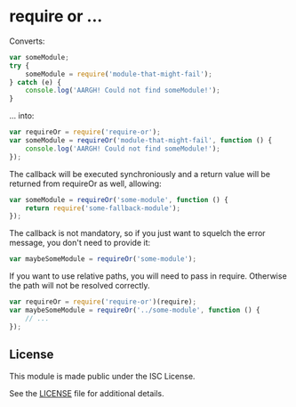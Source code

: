 # require or ...

Converts:

```js
var someModule;
try {
    someModule = require('module-that-might-fail');
} catch (e) {
    console.log('AARGH! Could not find someModule!');
}
```

... into:

```js
var requireOr = require('require-or');
var someModule = requireOr('module-that-might-fail', function () {
    console.log('AARGH! Could not find someModule!');
});
```

The callback will be executed synchroniously and a return value
will be returned from requireOr as well, allowing:

```js
var someModule = requireOr('some-module', function () {
    return require('some-fallback-module');
});
```

The callback is not mandatory, so if you just want to squelch the
error message, you don't need to provide it:

```js
var maybeSomeModule = requireOr('some-module');
```

If you want to use relative paths, you will need to pass in require. Otherwise
the path will not be resolved correctly.

```js
var requireOr = require('require-or')(require);
var maybeSomeModule = requireOr('../some-module', function () {
    // ...
});
```

## License

This module is made public under the ISC License.

See the [LICENSE](https://github.com/gustavnikolaj/require-or/blob/master/LICENSE)
file for additional details.
